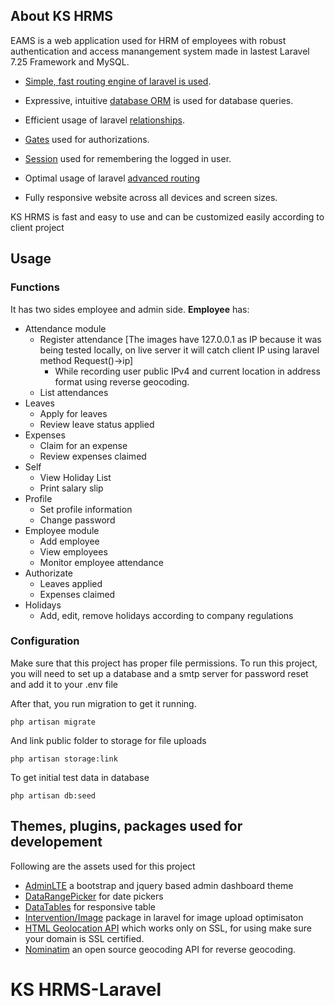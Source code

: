 ## About KS HRMS

EAMS is a web application used for HRM of employees with robust authentication and access manangement system made in lastest Laravel 7.25 Framework and MySQL.

- [Simple, fast routing engine of laravel is used](https://laravel.com/docs/routing).

- Expressive, intuitive [database ORM](https://laravel.com/docs/eloquent) is used for database queries.
- Efficient usage of laravel [relationships](https://laravel.com/docs/7.x/eloquent-relationships).

- [Gates](https://laravel.com/docs/7.x/authorization) used  for authorizations.
- [Session](https://laravel.com/docs/7.x/session) used for remembering the logged in user.
- Optimal usage of laravel [advanced routing](https://laravel.com/docs/4.2/routing)
- Fully responsive website across all devices and screen sizes.

KS HRMS is fast and easy to use and can be customized easily according to client project
## Usage

### Functions

It has two sides employee and admin side.
**Employee** has:
- Attendance module
	- Register attendance [The images have 127.0.0.1 as IP because it was being tested locally, on live server it will catch client IP using laravel method Request()->ip]
		- While recording user public IPv4 and current location in address format using reverse geocoding.
	- List attendances
- Leaves
	- Apply for leaves
	- Review leave status applied
- Expenses
	- Claim for an expense
	- Review expenses claimed
- Self
	- View Holiday List
	- Print salary slip
- Profile
	- Set profile information
	- Change password
- Employee module
	- Add employee
	- View employees
	- Monitor employee attendance
- Authorizate
	- Leaves applied
	- Expenses claimed
- Holidays
	- Add, edit, remove holidays according to company regulations

### Configuration

Make sure that this project has proper file permissions.
To run this project, you will need to set up a database and a smtp server for password reset and add it to your .env file

After that, you run migration to get it running.

```console
php artisan migrate
```

And link public folder to storage for file uploads

```console
php artisan storage:link
```

To get initial test data in database

```console
php artisan db:seed
```

## Themes, plugins, packages used for developement
Following are the assets used for this project
-	[AdminLTE](https://adminlte.io/) a bootstrap and jquery based admin dashboard theme
-	[DataRangePicker](https://www.daterangepicker.com/) for date pickers
-	[DataTables](https://datatables.net/) for responsive table
-	[Intervention/Image](http://image.intervention.io/getting_started/installation) package in laravel for image upload optimisaton
-	[HTML Geolocation API](https://www.w3schools.com/html/html5_geolocation.asp) which works only on SSL, for using make sure your domain is SSL certified.
-	[Nominatim](https://nominatim.org/) an open source geocoding API for reverse geocoding.
# KS HRMS-Laravel
